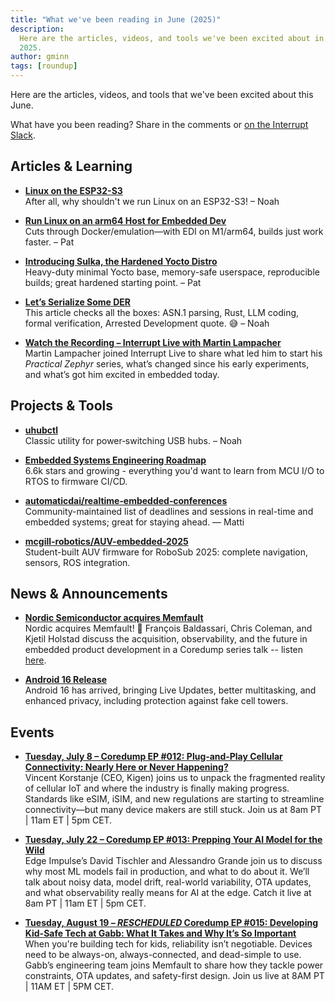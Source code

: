 ```yaml
---
title: "What we've been reading in June (2025)"
description:
  Here are the articles, videos, and tools we've been excited about in June
  2025.
author: gminn
tags: [roundup]
---
```


<!-- excerpt start -->

Here are the articles, videos, and tools that we've been excited about this
June.

<!-- excerpt end -->

What have you been reading? Share in the comments or
[on the Interrupt Slack](https://interrupt-slack.herokuapp.com/).

## Articles & Learning

- [**Linux on the ESP32-S3**](http://wiki.osll.ru/doku.php/etc:users:jcmvbkbc:linux-xtensa:esp32s3)<br>
  After all, why shouldn't we run Linux on an ESP32-S3! – Noah

- [**Run Linux on an arm64 Host for Embedded Dev**](https://www.get-edi.io/Speed-up-Embedded-Development-on-an-arm64-Host/)<br>
  Cuts through Docker/emulation—with EDI on M1/arm64, builds just work faster. –
  Pat

- [**Introducing Sulka, the Hardened Yocto Distro**](https://ejaaskel.dev/introducing-sulka-the-hardened-yocto-distro/)<br>
  Heavy-duty minimal Yocto base, memory-safe userspace, reproducible builds;
  great hardened starting point. – Pat

- [**Let’s Serialize Some DER**](https://alexgaynor.net/2025/jun/20/serialize-some-der/)<br>
  This article checks all the boxes: ASN.1 parsing, Rust, LLM coding, formal
  verification, Arrested Development quote. 😅 – Noah

- [**Watch the Recording – Interrupt Live with Martin Lampacher**](https://www.youtube.com/live/ls_Y45WsTiA)<br>
  Martin Lampacher joined Interrupt Live to share what led him to start his
  _Practical Zephyr_ series, what’s changed since his early experiments, and
  what’s got him excited in embedded today.

## Projects & Tools

- [**uhubctl**](https://github.com/mvp/uhubctl)<br> Classic utility for
  power‑switching USB hubs. – Noah

- [**Embedded Systems Engineering Roadmap**](https://github.com/m3y54m/Embedded-Engineering-Roadmap)<br>
  6.6k stars and growing - everything you'd want to learn from MCU I/O to RTOS
  to firmware CI/CD.

- [**automaticdai/realtime‑embedded‑conferences**](https://github.com/automaticdai/realtime-embedded-conferences)  
  Community-maintained
  list of deadlines and sessions in real-time and embedded systems; great for
  staying ahead. — Matti

- [**mcgill-robotics/AUV-embedded-2025**](https://github.com/mcgill-robotics/auv-embedded-2025)<br>
  Student-built AUV firmware for RoboSub 2025: complete navigation, sensors, ROS
  integration.

## News & Announcements

- [**Nordic Semiconductor acquires Memfault**](https://www.nordicsemi.com/Nordic-news/2025/06/Nordic-Semiconductor-acquires-Memfault)<br>
  Nordic acquires Memfault! 🎉 François Baldassari, Chris Coleman, and Kjetil
  Holstad discuss the acquisition, observability, and the future in embedded
  product development in a Coredump series talk -- listen
  [here](https://memfault.com/resources/memfault-joins-nordic-semiconductor-future-connected-product-development/).

- [**Android 16 Release**](https://developer.android.com/about/versions/16)<br>
  Android 16 has arrived, bringing Live Updates, better multitasking, and
  enhanced privacy, including protection against fake cell towers.

## Events

- [**Tuesday, July 8 – Coredump EP #012: Plug‑and‑Play Cellular Connectivity: Nearly Here or Never Happening?**](https://memfault.com/resources/plug-and-play-cellular-connectivity-nearly-here-or-never-happening/)<br>
  Vincent Korstanje (CEO, Kigen) joins us to unpack the fragmented reality of
  cellular IoT and where the industry is finally making progress. Standards like
  eSIM, iSIM, and new regulations are starting to streamline connectivity—but
  many device makers are still stuck. Join us at 8am PT | 11am ET | 5pm CET.

- [**Tuesday, July 22 – Coredump EP #013: Prepping Your AI Model for the Wild**](https://memfault.com/resources/building-edge-ai-models-for-the-real-world/)<br>
  Edge Impulse’s David Tischler and Alessandro Grande join us to discuss why
  most ML models fail in production, and what to do about it. We’ll talk about
  noisy data, model drift, real-world variability, OTA updates, and what
  observability really means for AI at the edge. Catch it live at 8am PT | 11am
  ET | 5pm CET.

- [**Tuesday, August 19 – _RESCHEDULED_ Coredump EP #015: Developing Kid-Safe Tech at Gabb: What It Takes and Why It’s So Important**](https://memfault.com/resources/developing-kid-safe-tech-at-gabb-what-it-takes-and-why-its-so-important/)<br>
  When you're building tech for kids, reliability isn’t negotiable. Devices need
  to be always-on, always-connected, and dead-simple to use. Gabb’s engineering
  team joins Memfault to share how they tackle power constraints, OTA updates,
  and safety-first design. Join us live at 8AM PT | 11AM ET | 5PM CET.

